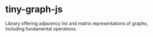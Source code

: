 # tiny-graph-js
Library offering adjacency list and matrix representations of graphs, including fundamental operations.
